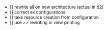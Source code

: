 - [] rewrite all on new architecture (actual in d2)
- [] correct ex configurations
- [] take resource creation from configuration
- [] use >> rewriting in view printing
